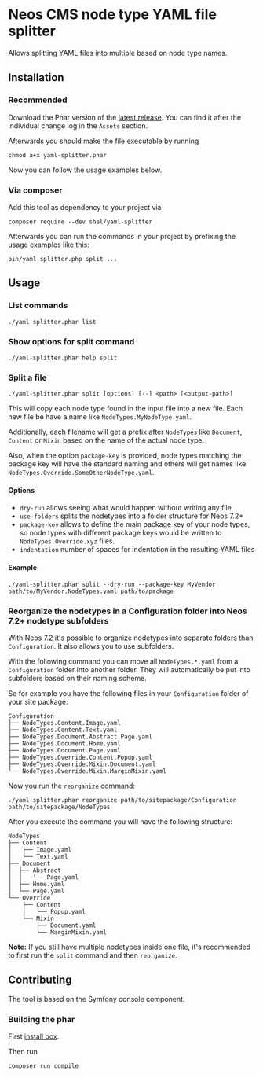 # Neos CMS node type YAML file splitter

Allows splitting YAML files into multiple based on node type names.

## Installation

### Recommended

Download the Phar version of the [latest release](https://github.com/Sebobo/YamlSplitter/releases). 
You can find it after the individual change log in the `Assets` section.

Afterwards you should make the file executable by running 

```console
chmod a+x yaml-splitter.phar
```

Now you can follow the usage examples below.

### Via composer 

Add this tool as dependency to your project via

```console
composer require --dev shel/yaml-splitter 
```

Afterwards you can run the commands in your project by prefixing the usage examples like this:

```console
bin/yaml-splitter.php split ...
```

## Usage

### List commands

    ./yaml-splitter.phar list

### Show options for split command

    ./yaml-splitter.phar help split

### Split a file

    ./yaml-splitter.phar split [options] [--] <path> [<output-path>]
    
This will copy each node type found in the input file into a new file.
Each new file be have a name like `NodeTypes.MyNodeType.yaml`.

Additionally, each filename will get a prefix after `NodeTypes` like `Document`, `Content` or `Mixin`
based on the name of the actual node type.

Also, when the option `package-key` is provided, node types matching the package key will
have the standard naming and others will get names like `NodeTypes.Override.SomeOtherNodeType.yaml`.
    
#### Options

* `dry-run` allows seeing what would happen without writing any file
* `use-folders` splits the nodetypes into a folder structure for Neos 7.2+
* `package-key` allows to define the main package key of your node types, so node types with different package keys would be written to `NodeTypes.Override.xyz` files.
* `indentation` number of spaces for indentation in the resulting YAML files
    
#### Example

```console
./yaml-splitter.phar split --dry-run --package-key MyVendor path/to/MyVendor.NodeTypes.yaml path/to/package
```


### Reorganize the nodetypes in a Configuration folder into Neos 7.2+ nodetype subfolders

With Neos 7.2 it's possible to organize nodetypes into separate folders than `Configuration`.
It also allows you to use subfolders.

With the following command you can move all `NodeTypes.*.yaml` from a `Configuration` folder into
another folder. They will automatically be put into subfolders based on their naming scheme.

So for example you have the following files in your `Configuration` folder of your site package:

```console     
Configuration
├── NodeTypes.Content.Image.yaml
├── NodeTypes.Content.Text.yaml
├── NodeTypes.Document.Abstract.Page.yaml
├── NodeTypes.Document.Home.yaml
├── NodeTypes.Document.Page.yaml
├── NodeTypes.Override.Content.Popup.yaml
├── NodeTypes.Override.Mixin.Document.yaml
└── NodeTypes.Override.Mixin.MarginMixin.yaml

```
                                                                                    
Now you run the `reorganize` command:

```console
./yaml-splitter.phar reorganize path/to/sitepackage/Configuration path/to/sitepackage/NodeTypes
```
                                                                                     
After you execute the command you will have the following structure:

```console
NodeTypes
├── Content
│   ├── Image.yaml
│   └── Text.yaml
├── Document
│  ├── Abstract
│  │   └── Page.yaml
│  ├── Home.yaml
│  └── Page.yaml
└── Override
    ├── Content
    │   └── Popup.yaml
    └── Mixin
        ├── Document.yaml
        └── MarginMixin.yaml
```

**Note:** If you still have multiple nodetypes inside one file, it's recommended to first run the `split` command and then `reorganize`.

## Contributing

The tool is based on the Symfony console component.

### Building the phar

First [install box](https://github.com/humbug/box/blob/master/doc/installation.md#installation).

Then run

    composer run compile 
